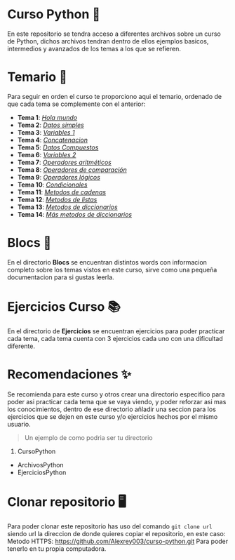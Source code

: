# Curso Python 🐍
En este repositorio se tendra acceso a diferentes archivos sobre un curso de Python, dichos archivos tendran dentro de ellos ejemplos basicos, intermedios y avanzados de los temas a los que se refieren.

# Temario 📝
Para seguir en orden el curso te proporciono aqui el temario, ordenado de que cada tema se complemente con el anterior:

+ **Tema 1**: [_Hola mundo_](https://github.com/Alexrey003/curso-python/blob/main/1_hola_mundo.py)
+ **Tema 2**: [_Datos simples_](https://github.com/Alexrey003/curso-python/blob/main/2_datos_simples.py)
+ **Tema 3**: [_Variables 1_](https://github.com/Alexrey003/curso-python/blob/main/3_variables.py)
+ **Tema 4**: [_Concatenacion_](https://github.com/Alexrey003/curso-python/blob/main/4_concatenacion.py)
+ **Tema 5**: [_Datos Compuestos_](https://github.com/Alexrey003/curso-python/blob/main/5_datos_compuestos.py)
+ **Tema 6**: [_Variables 2_](https://github.com/Alexrey003/curso-python/blob/main/13_variables2.0.py)
+ **Tema 7**: [_Operadores aritméticos_](https://github.com/Alexrey003/curso-python/blob/main/6_operadoresAritmeticos.py)
+ **Tema 8**: [_Operadores de comparación_](https://github.com/Alexrey003/curso-python/blob/main/7_operadoresComparacion.py)
+ **Tema 9**: [_Operadores lógicos_](https://github.com/Alexrey003/curso-python/blob/main/8_operadoresLogicos.py)
+ **Tema 10**: [_Condicionales_](https://github.com/Alexrey003/curso-python/blob/main/9_Condicionales.py)
+ **Tema 11**: [_Metodos de cadenas_](https://github.com/Alexrey003/curso-python/blob/main/10_metodosCadenas.py)
+ **Tema 12**: [_Metodos de listas_](https://github.com/Alexrey003/curso-python/blob/main/11_metodosListas.py)
+ **Tema 13**: [_Metodos de diccionarios_](https://github.com/Alexrey003/curso-python/blob/main/12_metodosDiccionarios.py)
+ **Tema 14**: [_Más metodos de diccionarios_](https://github.com/Alexrey003/curso-python/blob/main/14_diccionarios2.0.py)

# Blocs 📖
En el directorio **Blocs** se encuentran distintos words con informacion completo sobre los temas vistos en este curso, sirve como una pequeña documentacion para si gustas leerla.

# Ejercicios Curso 📚
En el directorio de **Ejercicios** se encuentran ejercicios para poder practicar cada tema, cada tema cuenta con 3 ejercicios cada uno con una dificultad diferente.

# Recomendaciones ✨
Se recomienda para este curso y otros crear una directorio especifico para poder asi practicar cada tema que se vaya viendo, y poder reforzar asi mas los conocimientos, dentro de ese directorio añladir una seccion para los ejercicios que se dejen en este curso y/o ejercicios hechos por el mismo usuario.
> Un ejemplo de como podria ser tu directorio
1. CursoPython
  + ArchivosPython
  + EjerciciosPython

# Clonar repositorio 🖥
Para poder clonar este repositorio has uso del comando `git clone url` siendo url la direccion de donde quieres copiar el repositorio, en este caso:
Metodo HTTPS: https://github.com/Alexrey003/curso-python.git
Para poder tenerlo en tu propia computadora.
